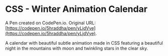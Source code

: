 # CSS - Winter Animation Calendar

A Pen created on CodePen.io. Original URL: [https://codepen.io/5hraddha/pen/yLjdVye](https://codepen.io/5hraddha/pen/yLjdVye).

A calendar with beautiful subtle animation made in CSS featuring a beautiful night in the mountains with  moon and twinkling stars in the clear sky.